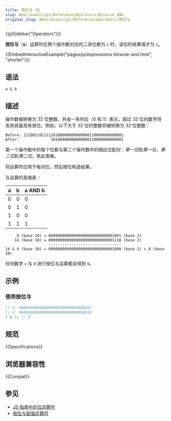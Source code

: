 ```yaml
---
title: 按位与（&）
slug: Web/JavaScript/Reference/Operators/Bitwise_AND
original_slug: Web/JavaScript/Reference/Operators/按位与
---
```


{{jsSidebar("Operators")}}

**按位与**（**`&`**）运算符在两个操作数对应的二进位都为 `1` 时，该位的结果值才为 `1`。

{{EmbedInteractiveExample("pages/js/expressions-bitwise-and.html", "shorter")}}

## 语法

```js-nolint
a & b
```

## 描述

操作数被转换为 32 位整数，并由一系列位（0 和 1）表示。超过 32 位的数字将丢弃其最高有效位。例如，以下大于 32 位的整数将被转换为 32 位整数：

```
Before: 11100110111110100000000000000110000000000001
After:              10100000000000000110000000000001
```

第一个操作数中的每个位都与第二个操作数中的相应位配对：*第一位*到*第一位*，*第二位*到*第二位*，依此类推。

将运算符应用于每对位，然后按位构造结果。

与运算的真值表：

| a   | b   | a AND b |
| --- | --- | ------- |
| 0   | 0   | 0       |
| 0   | 1   | 0       |
| 1   | 0   | 0       |
| 1   | 1   | 1       |

```
     9 (base 10) = 00000000000000000000000000001001 (base 2)
    14 (base 10) = 00000000000000000000000000001110 (base 2)
                   --------------------------------
14 & 9 (base 10) = 00000000000000000000000000001000 (base 2) = 8 (base 10)
```

任何数字 `x` 与 `0` 进行按位与运算都会得到 `0`。

## 示例

### 使用按位与

```js
// 5: 00000000000000000000000000000101
// 2: 00000000000000000000000000000010
5 & 2; // 0
```

## 规范

{{Specifications}}

## 浏览器兼容性

{{Compat}}

## 参见

- [JS 指南中的位运算符](/zh-CN/docs/Web/JavaScript/Guide/Expressions_and_Operators#位运算符)
- [按位与赋值运算符](/zh-CN/docs/Web/JavaScript/Reference/Operators/Bitwise_AND_assignment)
